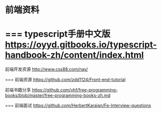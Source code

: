 # 前端资料

===
typescript手册中文版 https://oyyd.gitbooks.io/typescript-handbook-zh/content/index.html
===
前端开发资源 http://www.css88.com/nav/


===
前端资源  https://github.com/zdd1124/Front-end-tutorial

前端书籍分享 https://github.com/vhf/free-programming-books/blob/master/free-programming-books-zh.md

===
前端面试 https://github.com/HerbertKarajan/Fe-Interview-questions
